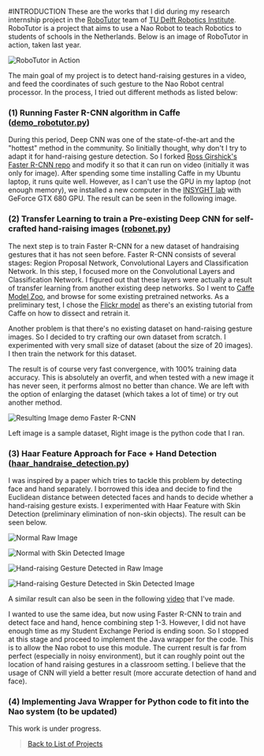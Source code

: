 #INTRODUCTION
These are the works that I did during my research internship project in the [RoboTutor](https://robotutor.weblog.tudelft.nl/) team of [TU Delft Robotics Institute](http://robotics.tudelft.nl/). RoboTutor is a project that aims to use a Nao Robot to teach Robotics to students of schools in the Netherlands. Below is an image of RoboTutor in action, taken last year.  
  
![RoboTutor in Action](https://googledrive.com/host/0B3qXE5D5r-qCYzhBUF81cFN6Wlk/robotutor.jpg)  
  
The main goal of my project is to detect hand-raising gestures in a video, and feed the coordinates of such gesture to the Nao Robot central processor. In the process, I tried out different methods as listed below:     
   
### (1) Running Faster R-CNN algorithm in Caffe ([demo_robotutor.py](https://github.com/edwardelson/RoboTutor/blob/master/demo_robotutor.py))   
During this period, Deep CNN was one of the state-of-the-art and the "hottest" method in the community. So Iinitially thought, why don't I try to adapt it for hand-raising gesture detection. So I forked [Ross Girshick's Faster R-CNN repo](https://github.com/rbgirshick/py-faster-rcnn) and modify it so that it can run on video (initially it was only for image). After spending some time installing Caffe in my Ubuntu laptop, it runs quite well. However, as I can't use the GPU in my laptop (not enough memory), we installed a new computer in the [INSYGHT lab](http://www.insyghtlab.tudelft.nl/) with GeForce GTX 680 GPU. The result can be seen in the following image.
  
### (2) Transfer Learning to train a Pre-existing Deep CNN for self-crafted hand-raising images ([robonet.py](https://github.com/edwardelson/RoboTutor/blob/master/robonet.py))    
The next step is to train Faster R-CNN for a new dataset of handraising gestures that it has not seen before. Faster R-CNN consists of several stages: Region Proposal Network, Convolutional Layers and Classification Network. In this step, I focused more on the Convolutional Layers and Classification Network. I figured out that these layers were actually a result of transfer learning from another existing deep networks. So I went to [Caffe Model Zoo](https://github.com/BVLC/caffe/wiki/Model-Zoo), and browse for some existing pretrained networks. As a preliminary test, I chose the [Flickr model](http://caffe.berkeleyvision.org/gathered/examples/finetune_flickr_style.html) as there's an existing tutorial from Caffe on how to dissect and retrain it.  
  
Another problem is that there's no existing dataset on hand-raising gesture images. So I decided to try crafting our own dataset from scratch. I experimented with very small size of dataset (about the size of 20 images). I then train the network for this dataset.
  
The result is of course very fast convergence, with 100% training data accuracy. This is absolutely an overfit, and when tested with a new image it has never seen, it performs almost no better than chance. We are left with the option of enlarging the dataset (which takes a lot of time) or try out another method. 

![Resulting Image demo Faster R-CNN](https://googledrive.com/host/0B3qXE5D5r-qCYzhBUF81cFN6Wlk/robonet.jpeg)   
  
Left image is a sample dataset, Right image is the python code that I ran.    
  
### (3) Haar Feature Approach for Face + Hand Detection ([haar_handraise_detection.py](https://github.com/edwardelson/RoboTutor/blob/master/haar_handraise_detection.py))
I was inspired by a paper which tries to tackle this problem by detecting face and hand separately. I borrowed this idea and decide to find the Euclidean distance between detected faces and hands to decide whether a hand-raising gesture exists. I experimented with Haar Feature with Skin Detection (preliminary elimination of non-skin objects). The result can be seen below.   
   
![Normal Raw Image](https://googledrive.com/host/0B3qXE5D5r-qCYzhBUF81cFN6Wlk/raw_norm.jpeg)  
  
![Normal with Skin Detected Image](https://googledrive.com/host/0B3qXE5D5r-qCYzhBUF81cFN6Wlk/mask_norm.jpeg)  
    
![Hand-raising Gesture Detected in Raw Image](https://googledrive.com/host/0B3qXE5D5r-qCYzhBUF81cFN6Wlk/raw.jpeg)  
  
![Hand-raising Gesture Detected in Skin Detected Image](https://googledrive.com/host/0B3qXE5D5r-qCYzhBUF81cFN6Wlk/mask.jpeg)     
    
A similar result can also be seen in the following [video](https://www.youtube.com/watch?v=Lps8rkGjzvY&feature=youtu.be) that I've made.   
  
I wanted to use the same idea, but now using Faster R-CNN to train and detect face and hand, hence combining step 1-3. However, I did not have enough time as my Student Exchange Period is ending soon. So I stopped at this stage and proceed to implement the Java wrapper for the code. This is to allow the Nao robot to use this module. The current result is far from perfect (especially in noisy environment), but it can roughly point out the location of hand raising gestures in a classroom setting. I believe that the usage of CNN will yield a better result (more accurate detection of hand and face).   

### (4) Implementing Java Wrapper for Python code to fit into the Nao system (to be updated)    
This work is under progress.  
     
>[Back to List of Projects](https://edwardelson.github.io)  